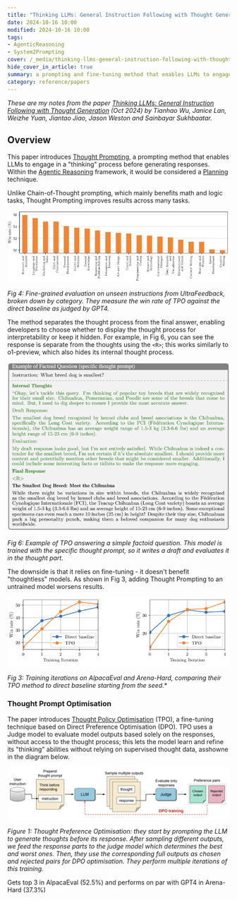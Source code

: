 ```yaml
---
title: "Thinking LLMs: General Instruction Following with Thought Generation (Oct 2024)"
date: 2024-10-16 10:00
modified: 2024-10-16 10:00
tags:
- AgenticReasoning
- System2Prompting
cover: /_media/thinking-llms-general-instruction-following-with-thought-generation-cover.png
hide_cover_in_article: true
summary: a prompting and fine-tuning method that enables LLMs to engage in a "thinking" process before generating responses
category: reference/papers
---
```


*These are my notes from the paper [Thinking LLMs: General Instruction Following with Thought Generation](https://arxiv.org/abs/2410.10630) (Oct 2024) by Tianhao Wu, Janice Lan, Weizhe Yuan, Jiantao Jiao, Jason Weston and Sainbayar Sukhbaatar.*

## Overview

This paper introduces [Thought Prompting](../../permanent/thought-prompting.md), a prompting method that enables LLMs to engage in a "thinking" process before generating responses. Within the [Agentic Reasoning](../../permanent/agentic-reasoning.md) framework, it would be considered a [Planning](../../permanent/planning.md) technique.

Unlike Chain-of-Thought prompting, which mainly benefits math and logic tasks, Thought Prompting improves results across many tasks.

![Figure 4 - showing evaluation as win rate of TPO against baseline of GPT4](../../_media/thinking-llms-general-instruction-following-with-thought-generation-fig-4.png)

*Fig 4: Fine-grained evaluation on unseen instructions from UltraFeedback, broken down by category. They measure the win rate of TPO against the direct baseline as judged by GPT4.*

The method separates the thought process from the final answer, enabling developers to choose whether to display the thought process for interpretability or keep it hidden. For example, in Fig 6, you can see the response is separate from the thoughts using the `<R>`; this works similarly to o1-preview, which also hides its internal thought process.

![Fig 6: Example of TPO answer a question](../../_media/thinking-llms-general-instruction-following-with-thought-generation-fig-6.png)

*Fig 6: Example of TPO answering a simple factoid question. This model is trained with the specific thought prompt, so it writes a draft and evaluates it in the thought part.*

The downside is that it relies on fine-tuning - it doesn't benefit "thoughtless" models. As shown in Fig 3, adding Thought Prompting to an untrained model worsens results.

![Figure 3](../../_media/thinking-llms-general-instruction-following-with-thought-generation-fig-3.png)

*Fig 3: Training iterations on AlpacaEval and Arena-Hard, comparing their TPO method to direct baseline starting from the seed.**

### Thought Prompt Optimisation

The paper introduces [Thought Policy Optimisation](../../permanent/thought-policy-optimisation.md) (TPO), a fine-tuning technique based on Direct Preference Optimisation (DPO). TPO uses a Judge model to evaluate model outputs based solely on the responses, without access to the thought process; this lets the model learn and refine its "thinking" abilities without relying on supervised thought data, asshowne in the diagram below.

![Fig 1](../../_media/thinking-llms-general-instruction-following-with-thought-generation-fig-1.png)

*Figure 1: Thought Preference Optimisation: they start by prompting the LLM to generate thoughts before its response. After sampling different outputs, we feed the response parts to the judge model which determines the best and worst ones. Then, they use the corresponding full outputs as chosen and rejected pairs for DPO optimisation. They perform multiple iterations of this training.*

Gets top 3 in AlpacaEval (52.5%) and performs on par with GPT4 in Arena-Hard (37.3%)